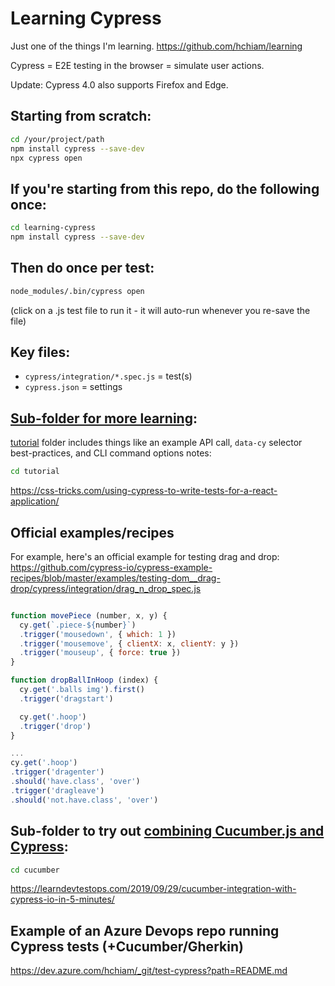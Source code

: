 # Learning Cypress

Just one of the things I'm learning. https://github.com/hchiam/learning

Cypress = E2E testing in the browser = simulate user actions.

Update: Cypress 4.0 also supports Firefox and Edge.

## Starting from scratch:

```bash
cd /your/project/path
npm install cypress --save-dev
npx cypress open
```

## If you're starting from this repo, do the following once:

```bash
cd learning-cypress
npm install cypress --save-dev
```

## Then do once per test:

```bash
node_modules/.bin/cypress open
```

(click on a .js test file to run it - it will auto-run whenever you re-save the file)

## Key files:

- `cypress/integration/*.spec.js` = test(s)
- `cypress.json` = settings

## [Sub-folder for more learning](https://github.com/hchiam/learning-cypress/tree/master/tutorial):

[tutorial](https://github.com/hchiam/learning-cypress/tree/master/tutorial) folder includes things like an example API call, `data-cy` selector best-practices, and CLI command options notes:

```bash
cd tutorial
```

<https://css-tricks.com/using-cypress-to-write-tests-for-a-react-application/>

## Official examples/recipes

For example, here's an official example for testing drag and drop: <https://github.com/cypress-io/cypress-example-recipes/blob/master/examples/testing-dom__drag-drop/cypress/integration/drag_n_drop_spec.js>

```js

function movePiece (number, x, y) {
  cy.get(`.piece-${number}`)
  .trigger('mousedown', { which: 1 })
  .trigger('mousemove', { clientX: x, clientY: y })
  .trigger('mouseup', { force: true })
}

function dropBallInHoop (index) {
  cy.get('.balls img').first()
  .trigger('dragstart')

  cy.get('.hoop')
  .trigger('drop')
}

...
cy.get('.hoop')
.trigger('dragenter')
.should('have.class', 'over')
.trigger('dragleave')
.should('not.have.class', 'over')
```

## Sub-folder to try out [combining Cucumber.js and Cypress](https://github.com/hchiam/learning-cypress/tree/master/cucumber):

```bash
cd cucumber
```

<https://learndevtestops.com/2019/09/29/cucumber-integration-with-cypress-io-in-5-minutes/>

## Example of an Azure Devops repo running Cypress tests (+Cucumber/Gherkin)

<https://dev.azure.com/hchiam/_git/test-cypress?path=README.md>
